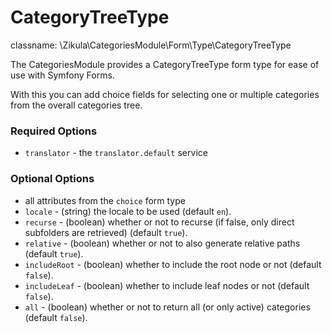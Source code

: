 CategoryTreeType
================

classname: \Zikula\CategoriesModule\Form\Type\CategoryTreeType

The CategoriesModule provides a CategoryTreeType form type for ease of use with Symfony Forms.

With this you can add choice fields for selecting one or multiple categories from the overall categories tree.

### Required Options

 - `translator` - the `translator.default` service

### Optional Options

 - all attributes from the `choice` form type
 - `locale` - (string) the locale to be used (default `en`).
 - `recurse` - (boolean) whether or not to recurse (if false, only direct subfolders are retrieved) (default `true`).
 - `relative` - (boolean) whether or not to also generate relative paths (default `true`).
 - `includeRoot` - (boolean) whether to include the root node or not (default `false`).
 - `includeLeaf` - (boolean) whether to include leaf nodes or not (default `false`).
 - `all` - (boolean) whether or not to return all (or only active) categories (default `false`).
